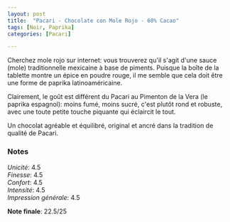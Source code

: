 ```yaml
---
layout: post
title:  "Pacari - Chocolate con Mole Rojo - 60% Cacao"
tags: [Noir, Paprika] 
categories: [Pacari]

---
```


Cherchez mole rojo sur internet: vous trouverez qu'il s'agit d'une sauce (mole) traditionnelle mexicaine à base de piments. 
Puisque la boîte de la tablette montre un épice en poudre rouge, il me semble que cela doit être une forme de paprika latinoaméricaine.

Clairement, le goût est différent du Pacari au Pimenton de la Vera (le paprika espagnol): moins fumé, moins sucré, c'est plutôt rond et robuste, avec une toute petite touche piquante qui éclaircit le tout.

Un chocolat agréable et équilibré, original et ancré dans la tradition de qualité de Pacari. 


### Notes

_Unicité_: 4.5  
_Finesse_: 4.5  
_Confort_: 4.5  
_Intensité_: 4.5  
_Impression générale_: 4.5

**Note finale**: 22.5/25